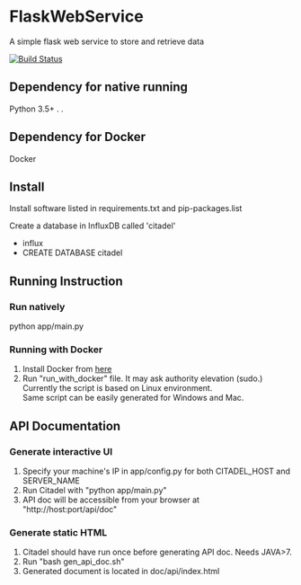 # FlaskWebService
A simple flask web service to store and retrieve data

[![Build Status](https://travis-ci.org/MetroInsight/citadel.svg?branch=master)](https://travis-ci.org/MetroInsight/citadel#)

## Dependency for native running
Python 3.5+
.
.

## Dependency for Docker
Docker

## Install
Install software listed in requirements.txt and pip-packages.list

Create a database in InfluxDB called 'citadel'
* influx
* CREATE DATABASE citadel

## Running Instruction
### Run natively
python app/main.py

### Running with Docker
1. Install Docker from [here](https://docs.docker.com/engine/installation/linux/ubuntu/)
2. Run "run_with_docker" file. It may ask authority elevation (sudo.)  
   Currently the script is based on Linux environment.  
   Same script can be easily generated for Windows and Mac.


## API Documentation

### Generate interactive UI
1. Specify your machine's IP in app/config.py for both CITADEL_HOST and SERVER_NAME
2. Run Citadel with "python app/main.py"
3. API doc will be accessible from your browser at "http://host:port/api/doc"

### Generate static HTML
1. Citadel should have run once before generating API doc. Needs JAVA>7.
2. Run "bash gen_api_doc.sh"
3. Generated document is located in doc/api/index.html

